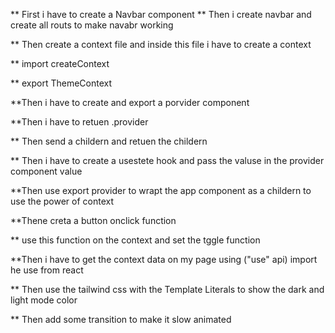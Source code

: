 ** First i have to create a Navbar component 
** Then i create navbar and create all routs to make navabr working 

** Then create a context file and inside this file i have to create a context

** import createContext 

** export ThemeContext

**Then i have to create and export a porvider component 

**Then i have to retuen  .provider 

** Then send a childern and retuen the childern

** Then i have to create a usestete hook and pass the valuse in the provider component value

**Then use export provider to wrapt the app component as a childern to use the power of context 

**Thene creta a button onclick function 

** use this function on the context and set the tggle function 

**Then i have to get the context data on my page using ("use" api) import he use from react 

** Then use the tailwind css with the Template Literals to show the dark and light mode color 

** Then add some transition to make it slow animated
